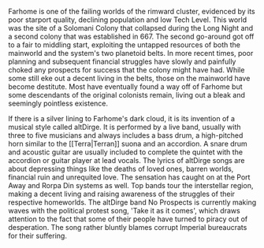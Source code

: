 
Farhome is one of the failing worlds of the rimward cluster, evidenced by its poor starport quality, declining population and low Tech Level. This world was the site of a Solomani Colony that collapsed during the Long Night and a second colony that was established in 667. The second go-around got off to a fair to middling start, exploiting the untapped resources of both the mainworld and the system's two planetoid belts. In more recent times, poor planning and subsequent financial struggles have slowly and painfully choked any prospects for success that the colony might have had. While some still eke out a decent living in the belts, those on the mainworld have become destitute. Most have eventually found a way off of Farhome but some descendants of the original colonists remain, living out a bleak and seemingly pointless existence.

If there is a silver lining to Farhome's dark cloud, it is its invention of a musical style called altDirge. It is performed by a live band, usually with three to five musicians and always includes a bass drum, a high-pitched horn similar to the [[Terra|Terran]] suona and an accordion. A snare drum and acoustic guitar are usually included to complete the quintet with the accordion or guitar player at lead vocals. The lyrics of altDirge songs are about depressing things like the deaths of loved ones, barren worlds, financial ruin and unrequited love. The sensation has caught on at the Port Away and Rorpa Din systems as well. Top bands tour the interstellar region, making a decent living and raising awareness of the struggles of their respective homeworlds. The altDirge band No Prospects is currently making waves with the political protest song, 'Take it as it comes', which draws attention to the fact that some of their people have turned to piracy out of desperation. The song rather bluntly blames corrupt Imperial bureaucrats for their suffering.

